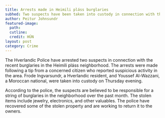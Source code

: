 ```yaml
---
title: Arrests made in Heimili pláss burglaries
subhed: Two suspects have been taken into custody in connection with the recent burglaries in the neighborhood.
author: Peitur Johnsundr
featured-image: 
  path: 
  cutline: 
  credit: HÚN
layout: post
category: Crime
---
```


The Hverlandic Police have arrested two suspects in connection with the recent burglaries in the Heimili pláss neighborhood. The arrests were made following a tip from a concerned citizen who reported suspicious activity in the area. Frode Ingvarsundr, a Hverlandic resident, and Youssef Al-Wazzani, a Moroccan national, were taken into custody on Thursday evening. 

According to the police, the suspects are believed to be responsible for a string of burglaries in the neighborhood over the past month. The stolen items include jewelry, electronics, and other valuables. The police have recovered some of the stolen property and are working to return it to the owners.